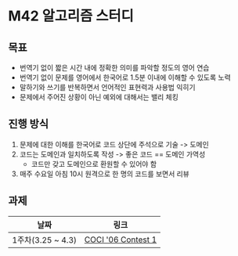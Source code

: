 # M42 알고리즘 스터디

## 목표

- 번역기 없이 짧은 시간 내에 정확한 의미를 파악할 정도의 영어 연습
- 번역기 없이 문제를 영어에서 한국어로 1.5분 이내에 이해할 수 있도록 노력
- 말하기와 쓰기를 반복하면서 언어적인 표현력과 사용법 익히기
- 문제에서 주어진 상황이 아닌 예외에 대해서는 밸리 체킹

## 진행 방식

1. 문제에 대한 이해를 한국어로 코드 상단에 주석으로 기술 -> 도메인
2. 코드는 도메인과 일치하도록 작성 -> 좋은 코드 == 도메인 가역성
   - 코드만 갖고 도메인으로 환원할 수 있어야 함
3. 매주 수요일 아침 10시 원격으로 한 명의 코드를 보면서 리뷰

## 과제

|       날짜        |                                             링크                                             |
|:---------------:|:------------------------------------------------------------------------------------------:|
| 1주차(3.25 ~ 4.3) |     [COCI '06 Contest 1](https://dmoj.ca/problems/?search=COCI%20%2706%20Contest%201)      |